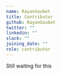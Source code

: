 ```yaml
---
name: RayanGoubet
title: Contributor
github: RayanGoubet
twitter: ""
linkedin: ""
slack: ""
joining_date: ""
role: contributor
---
```


Still waiting for this
